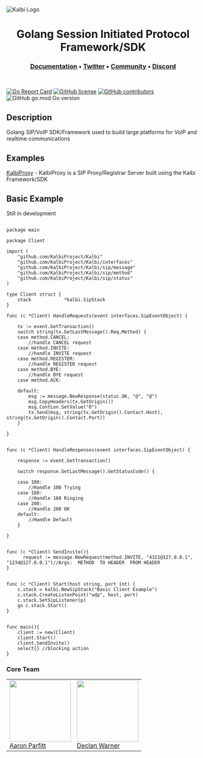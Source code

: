 ![Kalbi Logo](https://raw.githubusercontent.com/hyperioxx/Kalbi/master/assets/images/logo_transparent_background.png "Kalbi Logo")




<h1 align="center">
  Golang Session Initiated Protocol Framework/SDK
</h1>

<h3 align="center">
  <a href="https://pkg.go.dev/github.com/KalbiProject/Kalbi">Documentation</a> • 
  <a href="https://twitter.com/KalbiProject">Twitter</a> • 
  <a href="https://www.reddit.com/r/Kalbi/">Community</a> •
  <a href="https://discord.gg/6NCKgrz">Discord</a>
</h3>

<p>&nbsp;</p>



 [![Go Report Card](https://goreportcard.com/badge/github.com/KalbiProject/Kalbi)](https://goreportcard.com/report/github.com/KalbiProject/Kalbi) [![GitHub license](https://img.shields.io/github/license/Naereen/StrapDown.js.svg)](https://github.com/KalbiProject/Kalbi/LICENCE)  [![GitHub contributors](https://img.shields.io/github/contributors/KalbiProject/Kalbi)](https://github.com/KalbiProject/Kalbi/graphs/contributors/) ![GitHub go.mod Go version](https://img.shields.io/github/go-mod/go-version/Hyperioxx/Kalbi) 
<br />



## Description

Golang SIP/VoIP SDK/Framework used to build large platforms for VoIP and realtime communications



## Examples

[KalbiProxy](https://github.com/KalbiProject/KalbiProxy) - KalbiProxy is a SIP Proxy/Registrar Server built using the Kalbi Framework/SDK


## Basic Example

Still in development

```golang

package main

package Client

import (
	"github.com/KalbiProject/Kalbi"
	"github.com/KalbiProject/Kalbi/interfaces"
	"github.com/KalbiProject/Kalbi/sip/message"
	"github.com/KalbiProject/Kalbi/sip/method"
	"github.com/KalbiProject/Kalbi/sip/status"
)

type Client struct {
	stack            *kalbi.SipStack
}

func (c *Client) HandleRequests(event interfaces.SipEventObject) {

	tx := event.GetTransaction()
	switch string(tx.GetLastMessage().Req.Method) {
	case method.CANCEL:
		//handle CANCEL request
	case method.INVITE:
		//handle INVITE request
	case method.REGISTER:
		//handle REGISTER request
	case method.BYE:
		//handle BYE request
	case method.ACK:
		
	default:
		msg := message.NewResponse(status.OK, "@", "@")
		msg.CopyHeaders(tx.GetOrigin())
		msg.ContLen.SetValue("0")
		tx.Send(msg, string(tx.GetOrigin().Contact.Host), string(tx.GetOrigin().Contact.Port))
	}

}


func (c *Client) HandleResponses(event interfaces.SipEventObject) {

	response := event.GetTransaction()

	switch response.GetLastMessage().GetStatusCode() {
	
	case 100:
		//Handle 100 Trying
	case 180:
		//Handle 180 Ringing
	case 200:
		//Handle 200 OK
	default:
		//Handle Default
	}

}


func (c *Client) SendInvite(){
	  request := message.NewRequest(method.INVITE, "4321@127.0.0.1", "1234@127.0.0.1")//Args:  METHOD  TO HEADER  FROM HEADER
}


func (c *Client) Start(host string, port int) {
	c.stack = kalbi.NewSipStack("Basic Client Example")
	c.stack.CreateListenPoint("udp", host, port)
	c.stack.SetSipListener(p)
	go c.stack.Start()
}


func main(){
	client := new(Client)
	client.Start()
	client.SendInvite()
	select{} //blocking action 
}

```


### Core Team

<table>
   <tr>
      <td>
         <a href="https://github.com/hyperioxx"><img width="160px" src="https://avatars0.githubusercontent.com/u/17745250?s=400&u=561eac60ef16400408dc29f10ef36de8dbf011f9&v=4"><br>
         Aaron Parfitt</a><br>
        </td>
      <td>
         <a href="https://github.com/DeWarner"><img width="160px" src="https://avatars1.githubusercontent.com/u/20417324?s=460&u=42c60bbaa4a38e60394a1b9aeeb42dfd3969e708&v=4"><br>
         Declan Warner</a><br>  
      </td>
   </tr>
</table>